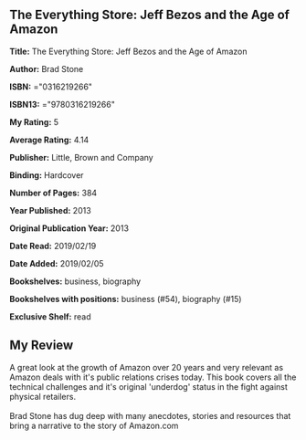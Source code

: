 ## The Everything Store: Jeff Bezos and the Age of Amazon

**Title:** The Everything Store: Jeff Bezos and the Age of Amazon

**Author:** Brad Stone

**ISBN:** ="0316219266"

**ISBN13:** ="9780316219266"

**My Rating:** 5

**Average Rating:** 4.14

**Publisher:** Little, Brown and Company

**Binding:** Hardcover

**Number of Pages:** 384

**Year Published:** 2013

**Original Publication Year:** 2013

**Date Read:** 2019/02/19

**Date Added:** 2019/02/05

**Bookshelves:** business, biography

**Bookshelves with positions:** business (#54), biography (#15)

**Exclusive Shelf:** read


## My Review

A great look at the growth of Amazon over 20 years and very relevant as Amazon deals with it's public relations crises today. This book covers all the technical challenges and it's original 'underdog' status in the fight against physical retailers.<br/><br/>Brad Stone has dug deep with many anecdotes, stories and resources that bring a narrative to the story of Amazon.com
